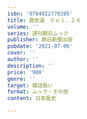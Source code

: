 ```yaml
---
isbn: '9784022779205'
title: 歴史道　Ｖｏｌ．１６
volume: ''
series: 週刊朝日ムック
publisher: 朝日新聞出版
pubdate: '2021-07-06'
cover: ''
author: ''
description: ''
price: '900'
genre: ''
target: 雑誌扱い
format: ムック・その他
content: 日本歴史

---
```

